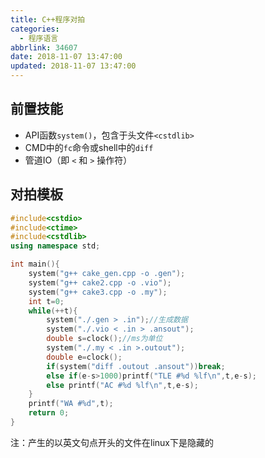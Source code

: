 ```yaml
---
title: C++程序对拍
categories:
  - 程序语言
abbrlink: 34607
date: 2018-11-07 13:47:00
updated: 2018-11-07 13:47:00
---
```

## 前置技能

- API函数`system()`，包含于头文件`<cstdlib>`
- CMD中的`fc`命令或shell中的`diff`
- 管道IO（即 `<` 和 `>` 操作符）

<!--more-->

## 对拍模板

```cpp
#include<cstdio>
#include<ctime>
#include<cstdlib>
using namespace std;

int main(){
    system("g++ cake_gen.cpp -o .gen");
    system("g++ cake2.cpp -o .vio");
    system("g++ cake3.cpp -o .my");
    int t=0;
    while(++t){
        system("./.gen > .in");//生成数据
        system("./.vio < .in > .ansout");
        double s=clock();//ms为单位
        system("./.my < .in >.outout");
        double e=clock();
        if(system("diff .outout .ansout"))break;
        else if(e-s>1000)printf("TLE #%d %lf\n",t,e-s);
        else printf("AC #%d %lf\n",t,e-s);
    }
    printf("WA #%d",t);
    return 0;
}

```

注：产生的以英文句点开头的文件在linux下是隐藏的